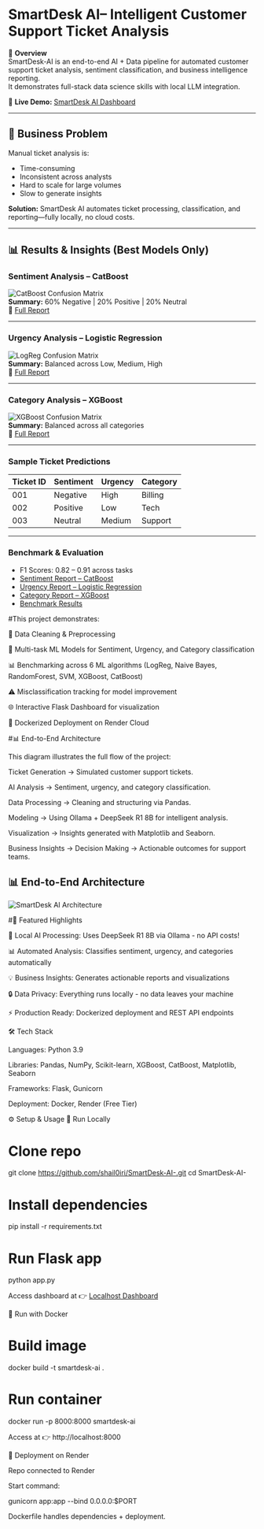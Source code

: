 # SmartDesk AI– Intelligent Customer Support Ticket Analysis

📌 **Overview**  
SmartDesk-AI is an end-to-end AI + Data pipeline for automated customer support ticket analysis, sentiment classification, and business intelligence reporting.  
It demonstrates full-stack data science skills with local LLM integration.


🔗 **Live Demo:** [SmartDesk AI Dashboard](https://smartdesk-ai.onrender.com/)

---

## 🎯 Business Problem
Manual ticket analysis is:

- Time-consuming  
- Inconsistent across analysts  
- Hard to scale for large volumes  
- Slow to generate insights  

**Solution:** SmartDesk AI automates ticket processing, classification, and reporting—fully locally, no cloud costs.

---
## 📊 Results & Insights (Best Models Only)

### **Sentiment Analysis – CatBoost**
![CatBoost Confusion Matrix](reports/sentiment/sentiment_CatBoost_cm.png)  
**Summary:** 60% Negative | 20% Positive | 20% Neutral  
📄 [Full Report](reports/sentiment/sentiment_CatBoost_report.txt)

---

### **Urgency Analysis – Logistic Regression**
![LogReg Confusion Matrix](reports/urgency/urgency_LogReg_cm.png)  
**Summary:** Balanced across Low, Medium, High  
📄 [Full Report](reports/urgency/urgency_LogReg_report.txt)

---

### **Category Analysis – XGBoost**
![XGBoost Confusion Matrix](reports/category/category_XGBoost_cm.png)  
**Summary:** Balanced across all categories  
📄 [Full Report](reports/category/category_XGBoost_report.txt)

---

### **Sample Ticket Predictions**

| Ticket ID | Sentiment | Urgency | Category |
|-----------|-----------|---------|----------|
| 001       | Negative  | High    | Billing  |
| 002       | Positive  | Low     | Tech     |
| 003       | Neutral   | Medium  | Support  |

---

### **Benchmark & Evaluation**
- F1 Scores: 0.82 – 0.91 across tasks 
- [Sentiment Report – CatBoost](reports/sentiment/sentiment_CatBoost_report.txt)
- [Urgency Report – Logistic Regression](reports/urgency/urgency_LogReg_report.txt)
- [Category Report – XGBoost](reports/category/category_XGBoost_report.txt)
- [Benchmark Results](Models/benchmark_results.csv)

#This project demonstrates:

🧹 Data Cleaning & Preprocessing

🤖 Multi-task ML Models for Sentiment, Urgency, and Category classification

📊 Benchmarking across 6 ML algorithms (LogReg, Naive Bayes, RandomForest, SVM, XGBoost, CatBoost)

⚠️ Misclassification tracking for model improvement

🌐 Interactive Flask Dashboard for visualization

🐳 Dockerized Deployment on Render Cloud

#📊 End-to-End Architecture

This diagram illustrates the full flow of the project:

Ticket Generation → Simulated customer support tickets.

AI Analysis → Sentiment, urgency, and category classification.

Data Processing → Cleaning and structuring via Pandas.

Modeling → Using Ollama + DeepSeek R1 8B for intelligent analysis.

Visualization → Insights generated with Matplotlib and Seaborn.

Business Insights → Decision Making → Actionable outcomes for support teams.
## 📊 End-to-End Architecture  

![SmartDesk AI Architecture](figures/architecture.png)


#🌟 Featured Highlights

🚀 Local AI Processing: Uses DeepSeek R1 8B via Ollama - no API costs!

📊 Automated Analysis: Classifies sentiment, urgency, and categories automatically

💡 Business Insights: Generates actionable reports and visualizations

🔒 Data Privacy: Everything runs locally - no data leaves your machine

⚡ Production Ready: Dockerized deployment and REST API endpoints

🛠️ Tech Stack

Languages: Python 3.9

Libraries: Pandas, NumPy, Scikit-learn, XGBoost, CatBoost, Matplotlib, Seaborn

Frameworks: Flask, Gunicorn

Deployment: Docker, Render (Free Tier)

⚙️ Setup & Usage
🔹 Run Locally
# Clone repo
git clone https://github.com/shail0iri/SmartDesk-AI-.git
cd SmartDesk-AI-

# Install dependencies
pip install -r requirements.txt

# Run Flask app
python app.py

Access dashboard at 👉 [Localhost Dashboard](http://127.0.0.1:5000)

🔹 Run with Docker
# Build image
docker build -t smartdesk-ai .

# Run container
docker run -p 8000:8000 smartdesk-ai

Access at 👉 http://localhost:8000

🔹 Deployment on Render

Repo connected to Render

Start command:

gunicorn app:app --bind 0.0.0.0:$PORT

Dockerfile handles dependencies + deployment.






